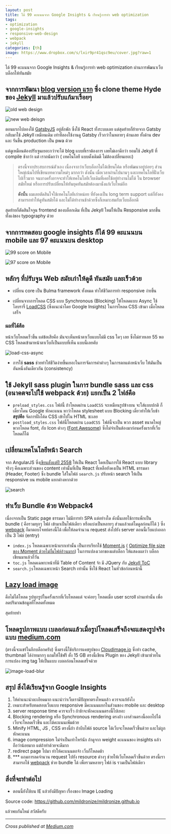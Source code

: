 ```yaml
---
layout: post
title: ได้ 99 คะแนนจาก Google Insights & เรียนรู้การทำ web optimization
tags:	
- optimization
- google-insights
- responsive-web-design
- webpack
- jekyll
categories: [th]
image: https://www.dropbox.com/s/lxir9pr41qsc9eu/cover.jpg?raw=1
---
```


ได้ 99 คะแนนจาก Google Insights & เรียนรู้การทำ web optimization ผ่านการพัฒนาเว็บบล็อกให้ทันสมัย

## จากการพัฒนา [blog version แรก](<https://mildronize.com/notes/my-blog-dev/>)  ซึ่ง clone theme Hyde ของ [Jekyll](https://jekyllrb.com/) มาแล้วปรับแก้มาเรื่อยๆ 

![old web design](https://www.dropbox.com/s/sqk4d1no2xi4os0/2018-09-17-99-score-google-insight-web-optimization-1.jpg?raw=1)

![new web deisgn](https://www.dropbox.com/s/gt0p9ta4da7t6gs/2018-09-17-99-score-google-insight-web-optimization-2.jpg?raw=1)

ตอนแรกไปลองใช้ [GatsbyJS](https://gatsbyjs.org/) อยู่สักพัก ซึ่งใช้ React ทั้งระบบเลย แต่สุดท้ายก็ย้ายจาก Gatsby กลับมาใช้ Jekyll เหมือนเดิม เท่าที่ลองใช้งานดู Gatsby เร็วกว่าในหลายๆ ด้านเลย ทั้งด้าน dev และ รันขึ้น production เป็น pwa ด้วย

แต่ดูเหมือนต้องปรับจูนเยอะกว่าจะได้ blog แบบที่เราต้องการ เลยไม่เอาดีกว่า ยอมใช้ Jekyll ที่ compile ช้ากว่า แต่ เราถนัดกว่า ( เทคโนโลยี แบบดั้งเดิมดี ไม่ต้องเปลี่ยนเยอะ)

> ตรงนี้จากประสบการณ์ตัวเอง เนื่องจากว่าเว็บบล็อกไม่ได้เขียนโค้ด หรือพัฒนาอยู่บ่อยๆ ส่วนใหญ่เน้นไปที่เขียนบทความใหม่ๆ มากกว่า ดังนั้น เมื่อเวลาผ่านไปนานๆ และเทคโนโลยีฝั่งเว็บไปเร็วมาก จนบางครั้งอาจจะทำให้เทคโนโลยีเว็บเดิมที่เคยใช้อยู่ทำงานไม่ได้ ใน browser สมัยใหม่ หรือการปรับเปลี่ยนให้ทันยุคทันสมัยต้องมานั่งแก้เว็บใหม่อีก
>
> **ดังนั้น** ผมเลยตัดสินใจใช้เทคโนโลยีเก่าหน่อย ที่ยังคงเป็น long term support แต่ก็ยังคงสามารถทำให้ดูทันสมัยได้ และไม่ได้ทำงานช้าด้วยซึ่งก็เหมาะสมกับเว็บบล็อกดี

สุดท้ายก็ตัดสินใจจูน frontend ของบล็อกเดิม ที่เป็น Jekyll ใหม่ให้เป็น Responsive มากขึ้น ทั้งแง่ของ typography ด้วย

## จากการทดสอบ google insights ก็ได้ 99 คะแนนบน mobile และ 97 คะแนนบน desktop

![99 score on Mobile](https://www.dropbox.com/s/2irrnt11wei4aq7/2018-09-17-99-score-google-insight-web-optimization-3.jpg?raw=1)

![97 score on Mobile](https://www.dropbox.com/s/k6ib5pfgunc6dr0/2018-09-17-99-score-google-insight-web-optimization-4.jpg?raw=1)

## หลักๆ ที่ปรับจูน Web สมัยเก่าให้ดูดี ทันสมัย และเร็วด้วย

- เปลี่ยน core เป็น Bulma framework ทั้งหมด ทำให้ชีวิตการทำ responsive ง่ายขึ้น

- เปลี่ยนจากการโหลด CSS แบบ Synchronous (Blocking) ให้โหลดแบบ Async ใช้ไลบรารี่ [LoadCSS](<https://github.com/filamentgroup/loadCSS>) (ซึ่งแนะนำโดย Google Insights) ในการโหลด CSS เข้ามา เมื่อโหลดเสร็จ

### ผลที่ได้คือ 

หน้าเว็บโหลดเร็วขึ้น แต่ข้อเสียคือ มันจะเห็นหน้าตาเว็บแบบไม่มี css ใดๆ เลย ซึ่งไม่สวยเลย 55 พอ CSS โหลดเข้ามาหน้าตาเว็บก็เป็นแบบที่เห็น แบบนี้เลยคับ

![load-css-async](https://www.dropbox.com/s/vks0ebprrdansm7/2018-09-17-99-score-google-insight-web-optimization-5.gif?raw=1)

- การใช้ **sass** ช่วยทำให้ชีวิตง่ายขึ้นเยอะในการจัดการค่าต่างๆ ในการตกแต่งหน้าเว็บ ให้มันเป็นอันหนึ่งอันเดียวกัน (consistency)

## ใช้ Jekyll sass plugin ในการ bundle sass และ css (อนาคตจะไปใช้ webpack ด้วย) แยกเป็น 2 ไฟล์คือ

- `preload_styles.css` ไฟล์นี้ ถ้าโหลดผ่าน `LoadCSS` จะเหมือนรูปข้างบน จะใส่แบบปกติ ก็เดี๋ยวโดน Google หักคะแนน หาว่าโหลด stylesheet แบบ Blocking เดี๋ยวทำให้เว็บช้า **สรุปคือ** จัดการฝั่งโค้ด CSS เข้าไปใน HTML ซะเลย
- `postload_styles.css` ไฟล์นี้โหลดผ่าน `LoadCSS `ไฟล์นี้จะเป็น พวก asset ขนาดใหญ่ พวกโหลด font, กับ Icon ต่างๆ ([Font Awesome](https://fontawesome.com/)) ซึ่งไม่จำเป็นต้องมาก่อนครั้งแรกที่เว็บโหลดก็ได้

## เปลี่ยนเทคโนโลยีหน้า Search 

จาก AngularJS ซึ่ง[เขียนตั้งแต่ปี 2558](https://github.com/mildronize/mildronize.github.io/commit/831f4fb466d0f9cd513a45c299b946ca2f398aed) ให้เป็น React โดยเป็นการใช้ React แบบ library จริงๆ คือเฉพาะส่วนของ content เท่านั้นที่เป็น React ที่เหลือยังคงเป็น HTML ธรรมดา (Header, Footer) ซึ่ง bundle ใส่ในไฟล์ `search.js` ปรับหน้า search ให้เป็น responsive บน mobile แยกต่างหากด้วย

![search](https://www.dropbox.com/s/3d4vqbnd424wbsh/2018-09-17-99-score-google-insight-web-optimization-6.jpg?raw=1)

## ทำเว็บ Bundle ด้วย Webpack4
เนื่องจากเป็น Static page ธรรมดา ไม่มีการทำ SPA แต่อย่างใด ดังนั้นเลยใช้การแพ็กเป็น bundle ( คือรวมทุกๆ ไฟล์ เข้ามาเป็นไฟล์เดียว หรือแบ่งเป็นหลายๆ ส่วนแล้วแต่โมดูลก่อนก็ได้ ) ซึ่ง [webpack](https://webpack.js.org/) ก็มาตอบโจทย์ตรงนี้ได้ เพื่อให้ลดจำนวน request ส่งไปยัง server ตอนนี้เว็บแบ่งออกเป็น 3 ไฟล์ (entry)

- `index.js` โหลดเฉพาะหน้าแรกเท่านั้น เป็นการเรียกใช้ [Moment.js](https://momentjs.com/) ( [Optimize file size ของ Moment ด้วยไม่งั้นไฟล์อ้วนมาก](https://github.com/jmblog/how-to-optimize-momentjs-with-webpack)) ในการแปลงเวลาของแต่บล็อก ให้แสดงผลว่า บล็อกเขียนมาแล้วกี่วัน 
- `toc.js` โหลดเฉพาะหน้าที่มี Table of Content จ้า มี JQuery กับ [Jekyll ToC](https://github.com/ghiculescu/jekyll-table-of-contents)
- `search.js`โหลดเฉพาะหน้า Search เท่านั้น ซึ่งใช้ React ในหัวข้อก่อนหน้านี้

## [Lazy load image](<https://github.com/verlok/lazyload>) 
คือไม่ได้โหลด รูปทุกรูปในครั้งแรกที่เว็บโหลดแต่ จะค่อยๆ โหลดเมื่อ user scroll ผ่านเท่านั้น เพื่อลดปริมาณข้อมูลที่โหลดทั้งหมด 

สุดท้ายทำ

## โหลดรูปภาพแบบ เบลอก่อนแล้วเมื่อรูปโหลดเสร็จถึงจะแสดงรูปจริงแบบ [medium.com](http://medium.com/) 
(ตรงนี้จะแชร์ในอีกบล็อกครับ) ซึ่งตรงนี้ใช้บริการแคชรูปของ [Cloudimage.io](https://cloudimage.io/) ซึ่งทำ cache, thumbnail ได้ง่ายมากๆ แถมให้ใช้ฟรี ตั้ง 15 GB ตรงนี้เขียน Plugin ของ Jekyll เข้ามาช่วยในการแปลง img tag ให้เป็นแบบ เบลอก่อนโหลดเสร็จด้วย

  ![image-load-blur](https://www.dropbox.com/s/4t30cmbtezs3qbw/2018-09-17-99-score-google-insight-web-optimization-7.gif?raw=1)

## สรุป สิ่งได้เรียนรู้จาก Google Insights

1. ให้คำแนะนำละเอียดมาก แนะนำว่าเว็บเรามีปัญหาตรงไหนแล้ว ควรจะแก้ยังไง
2. เหมาะสำหรับทดสอบเว็บแบบ responsive มีคะแนนแยกในส่วนของ mobile และ desktop
3. server response time ควรจะเร็ว ถ้าช้าจะหักคะแนนตรงนี้ไปเยอะ
4. Blocking rendering หรือ Synchronous rendering ตรงถ้า เอาส่วนตรงนี้ออกไปได้เว็บจะโหลดเร็วขึ้น และได้คะแนนเพิ่มด้วย
5. Minify HTML, JS , CSS ตรงนี้ถ้า ถ้าบีบไฟล์ source ได้เว็บจะโหลดเร็วขึ้นด้วย และไม่ถูกหักคะแนน
6. image compression ไม่จำเป็นเท่าไหร่นัก ถ้าดูจาก weight คะแนนของ insights แล้ว ถือว่าน้อยมาก แต่ถ้าทำด้วยจะดีมาก
7. redirect page ไปมา ทำให้คะแนนตกจ้า เว็บก็โหลดช้า
8. *** แถมการลดจำนวน request ไปยัง resource ต่างๆ ช่วยให้เว็บโหลดเร็วขึ้นด้วย ตรงนี้เราสามารถใช้ [webpack](https://webpack.js.org/) ช่วย bundle ได้ เพื่อรวมหลายๆ ไฟล์ is รวมเป็นไฟล์เดียว

## สิ่งที่จะทำต่อไป

- ตอนนี้ยังใช้บน IE แล้วยังมีปัญหา เรื่องของ Image Loading 

Source code: https://github.com/mildronize/mildronize.github.io

แล้วพบกันใหม่ สวัสดีครับ


---

 *Cross published at [Medium.com](https://medium.com/@mildronize/%E0%B9%84%E0%B8%94%E0%B9%89-99-%E0%B8%84%E0%B8%B0%E0%B9%81%E0%B8%99%E0%B8%99%E0%B8%88%E0%B8%B2%E0%B8%81-google-insights-%E0%B9%80%E0%B8%A3%E0%B8%B5%E0%B8%A2%E0%B8%99%E0%B8%A3%E0%B8%B9%E0%B9%89%E0%B8%81%E0%B8%B2%E0%B8%A3%E0%B8%97%E0%B8%B3-web-optimization-9b835aeac9b)*
